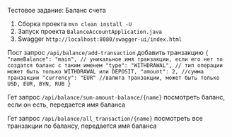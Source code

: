 Тестовое задание: Баланс счета

1. Сборка проекта `mvn clean install -U`
2. Запуск проекта `BalanceAccountApplication.java`
3. Swagger `http://localhost:8080/swagger-ui/index.html`

Пост запрос `/api/balance/add-transaction` добавить транзакцию
`{  
    "nameBalance": "main", // уникальное имя транзакции, если его нет то создатся баланс с таким именем
    "type": "WITHDRAWAL", // тип операции может быть только WITHDRAWAL или DEPOSIT,
    "amount": 2, //сумма транзакции
    "currency": "EUR" //валюта транзакции, может быть только USD, EUR, BYN, RUB
}`

Гет запрос `/api/balance/sum-amount-balance/{name}` посмотреть баланс, если он есть, передается имя баланса

Гет запрос `/api/balance/all_transaction/{name}` посмотреть все транзакции по балансу, передается имя баланса